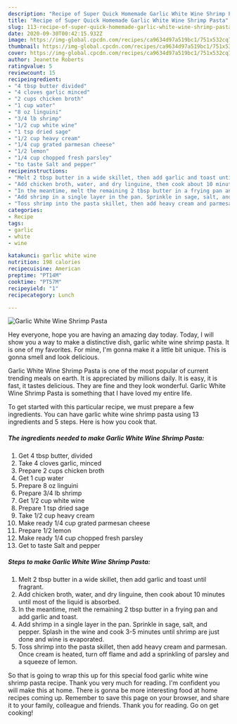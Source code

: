 ```yaml
---
description: "Recipe of Super Quick Homemade Garlic White Wine Shrimp Pasta"
title: "Recipe of Super Quick Homemade Garlic White Wine Shrimp Pasta"
slug: 113-recipe-of-super-quick-homemade-garlic-white-wine-shrimp-pasta
date: 2020-09-30T00:42:15.932Z
image: https://img-global.cpcdn.com/recipes/ca9634d97a519bc1/751x532cq70/garlic-white-wine-shrimp-pasta-recipe-main-photo.jpg
thumbnail: https://img-global.cpcdn.com/recipes/ca9634d97a519bc1/751x532cq70/garlic-white-wine-shrimp-pasta-recipe-main-photo.jpg
cover: https://img-global.cpcdn.com/recipes/ca9634d97a519bc1/751x532cq70/garlic-white-wine-shrimp-pasta-recipe-main-photo.jpg
author: Jeanette Roberts
ratingvalue: 5
reviewcount: 15
recipeingredient:
- "4 tbsp butter divided"
- "4 cloves garlic minced"
- "2 cups chicken broth"
- "1 cup water"
- "8 oz linguini"
- "3/4 lb shrimp"
- "1/2 cup white wine"
- "1 tsp dried sage"
- "1/2 cup heavy cream"
- "1/4 cup grated parmesan cheese"
- "1/2 lemon"
- "1/4 cup chopped fresh parsley"
- "to taste Salt and pepper"
recipeinstructions:
- "Melt 2 tbsp butter in a wide skillet, then add garlic and toast until fragrant."
- "Add chicken broth, water, and dry linguine, then cook about 10 minutes until most of the liquid is absorbed."
- "In the meantime, melt the remaining 2 tbsp butter in a frying pan and add garlic and toast."
- "Add shrimp in a single layer in the pan. Sprinkle in sage, salt, and pepper. Splash in the wine and cook 3-5 minutes until shrimp are just done and wine is evaporated."
- "Toss shrimp into the pasta skillet, then add heavy cream and parmesan. Once cream is heated, turn off flame and add a sprinkling of parsley and a squeeze of lemon."
categories:
- Recipe
tags:
- garlic
- white
- wine

katakunci: garlic white wine 
nutrition: 198 calories
recipecuisine: American
preptime: "PT14M"
cooktime: "PT57M"
recipeyield: "1"
recipecategory: Lunch

---
```



![Garlic White Wine Shrimp Pasta](https://img-global.cpcdn.com/recipes/ca9634d97a519bc1/751x532cq70/garlic-white-wine-shrimp-pasta-recipe-main-photo.jpg)

Hey everyone, hope you are having an amazing day today. Today, I will show you a way to make a distinctive dish, garlic white wine shrimp pasta. It is one of my favorites. For mine, I'm gonna make it a little bit unique. This is gonna smell and look delicious.



Garlic White Wine Shrimp Pasta is one of the most popular of current trending meals on earth. It is appreciated by millions daily. It is easy, it is fast, it tastes delicious. They are fine and they look wonderful. Garlic White Wine Shrimp Pasta is something that I have loved my entire life.


To get started with this particular recipe, we must prepare a few ingredients. You can have garlic white wine shrimp pasta using 13 ingredients and 5 steps. Here is how you cook that.

<!--inarticleads1-->

##### The ingredients needed to make Garlic White Wine Shrimp Pasta:

1. Get 4 tbsp butter, divided
1. Take 4 cloves garlic, minced
1. Prepare 2 cups chicken broth
1. Get 1 cup water
1. Prepare 8 oz linguini
1. Prepare 3/4 lb shrimp
1. Get 1/2 cup white wine
1. Prepare 1 tsp dried sage
1. Take 1/2 cup heavy cream
1. Make ready 1/4 cup grated parmesan cheese
1. Prepare 1/2 lemon
1. Make ready 1/4 cup chopped fresh parsley
1. Get to taste Salt and pepper




<!--inarticleads2-->

##### Steps to make Garlic White Wine Shrimp Pasta:

1. Melt 2 tbsp butter in a wide skillet, then add garlic and toast until fragrant.
1. Add chicken broth, water, and dry linguine, then cook about 10 minutes until most of the liquid is absorbed.
1. In the meantime, melt the remaining 2 tbsp butter in a frying pan and add garlic and toast.
1. Add shrimp in a single layer in the pan. Sprinkle in sage, salt, and pepper. Splash in the wine and cook 3-5 minutes until shrimp are just done and wine is evaporated.
1. Toss shrimp into the pasta skillet, then add heavy cream and parmesan. Once cream is heated, turn off flame and add a sprinkling of parsley and a squeeze of lemon.




So that is going to wrap this up for this special food garlic white wine shrimp pasta recipe. Thank you very much for reading. I'm confident you will make this at home. There is gonna be more interesting food at home recipes coming up. Remember to save this page on your browser, and share it to your family, colleague and friends. Thank you for reading. Go on get cooking!
